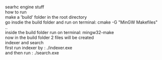 searhc engine stuff
<br/>
how to run
<br/>
make a 'build' folder in the root directory 
<br/>
go insdie the build folder and run on terminal: cmake -G "MinGW Makefiles" ..
<br/>
inside the build folder run on terminal: mingw32-make
<br/>
now in the build folder 2 files will be created 
<br/>
indexer and search 
<br/>
first run indexer by : ./indexer.exe
<br/>
and then run : ./search.exe 
